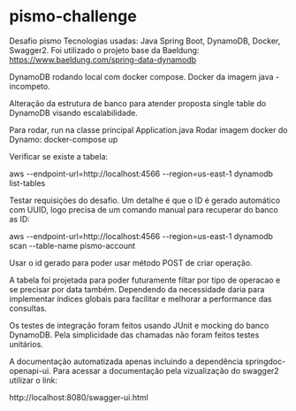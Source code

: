 # pismo-challenge
Desafio pismo 
Tecnologias usadas: Java Spring Boot, DynamoDB, Docker, Swagger2. Foi utilizado o projeto base da Baeldung: https://www.baeldung.com/spring-data-dynamodb

DynamoDB rodando local com docker compose.
Docker da imagem java - incompeto.

Alteração da estrutura de banco para atender proposta single table do DynamoDB visando escalabilidade.

Para rodar, run na classe principal Application.java
Rodar imagem docker do Dynamo: docker-compose up

Verificar se existe a tabela:

aws --endpoint-url=http://localhost:4566 --region=us-east-1  dynamodb list-tables

Testar requisições do desafio. Um detalhe é que o ID é gerado automático com UUID, logo precisa de um comando manual para recuperar do banco as ID:

aws --endpoint-url=http://localhost:4566 --region=us-east-1 dynamodb scan --table-name pismo-account

Usar o id gerado para poder usar método POST de criar operação.

A tabela foi projetada para poder futuramente filtar por tipo de operacao e se precisar por data também. Dependendo da necessidade daria para implementar índices globais para facilitar e melhorar a performance das consultas.

Os testes de integração foram feitos usando JUnit e mocking do banco DynamoDB.
Pela simplicidade das chamadas não foram feitos testes unitários.

A documentação automatizada apenas incluindo a dependência springdoc-openapi-ui. Para acessar a documentação pela vizualização do swagger2 utilizar o link:

http://localhost:8080/swagger-ui.html
